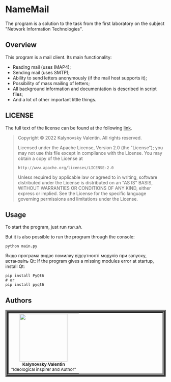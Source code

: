 # NameMail
The program is a solution to the task from the first laboratory on the subject "Network Information Technologies".

## Overview
This program is a mail client. Its main functionality:
- Reading mail (uses IMAP4);
- Sending mail (uses SMTP);
- Ability to send letters anonymously (if the mail host supports it);
- Possibility of mass mailing of letters;
- All background information and documentation is described in script files;
- And a lot of other important little things.

## LICENSE
The full text of the license can be found at the following [link](https://github.com/Nakama3942/NameMail/blob/main/LICENSE).

> Copyright © 2022 Kalynovsky Valentin. All rights reserved.
> 
> Licensed under the Apache License, Version 2.0 (the "License");
> you may not use this file except in compliance with the License.
> You may obtain a copy of the License at
> 
>     http://www.apache.org/licenses/LICENSE-2.0
> 
> Unless required by applicable law or agreed to in writing, software
> distributed under the License is distributed on an "AS IS" BASIS,
> WITHOUT WARRANTIES OR CONDITIONS OF ANY KIND, either express or implied.
> See the License for the specific language governing permissions and
> limitations under the License.

## Usage
To start the program, just run *run.sh*.

But it is also possible to run the program through the console:
```shell
python main.py
```
Якщо програма видає помилку відсутності модулів при запуску, встановіть Qt:
If the program gives a missing modules error at startup, install Qt:
```shell
pip install PyQt6
# or
pip install pyqt6
```

## Authors
<table align="center" style="border-width: 10; border-style: ridge">
	<tr>
		<td align="center"><a href="https://github.com/Nakama3942"><img src="https://avatars.githubusercontent.com/u/73797846?s=400&u=a9b7688ac521d739825d7003a5bd599aab74cb76&v=4" width="150px;" alt=""/><br /><sub><b>Kalynovsky Valentin</b></sub></a><sub><br />"Ideological inspirer and Author"</sub></td>
		<!--<td></td>-->
	</tr>
<!--
	<tr>
		<td></td>
		<td></td>
	</tr>
-->
</table>